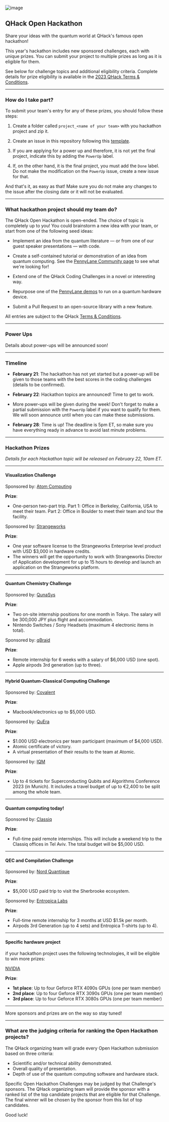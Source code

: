 ![image](img/qhack-banner.png)

## QHack Open Hackathon

Share your ideas with the quantum world at QHack's famous open hackathon!

This year's hackathon includes new sponsored challenges, each with unique prizes. You can submit your project to multiple prizes as long as it is eligible for them.

See below for challenge topics and additional eligibility criteria. Complete details for prize eligibility is available in the [2023 QHack Terms & Conditions](https://qhack.ai/terms-and-conditions/).

---


### How do I take part?


To submit your team's entry for any of these prizes, you should follow these steps:

1. Create a folder called `project_<name of your team>` with you hackathon project and zip it.


2. Create an issue in this repository following this [template](https://github.com/XanaduAI/QHack2023/issues/4).


3. If you are applying for a power up and therefore, it is not yet the final project, indicate this by adding the `PowerUp` label.


4. If, on the other hand, it is the final project, you must add the `Done` label. Do not make the modification on the `PowerUp` issue, create a new issue for that.

And that's it, as easy as that! 
Make sure you do not make any changes to the issue after the closing date or it will not be evaluated. 


---



### What hackathon project should my team do?

The QHack Open Hackathon is open-ended. The choice of topic is completely up to you! 
You could brainstorm a new idea with your team, or start from one of the following seed ideas:

- Implement an idea from the quantum literature — or from one of our guest speaker presentations — with code.


- Create a self-contained tutorial or demonstration of an idea from quantum computing. See the [PennyLane Community page](https://pennylane.ai/qml/demos_community.html) to see what we're looking for!


- Extend one of the QHack Coding Challenges in a novel or interesting way.


- Repurpose one of the [PennyLane demos](https://pennylane.ai/qml/demonstrations.html) to run on a quantum hardware device.


- Submit a Pull Request to an open-source library with a new feature.

All entries are subject to the QHack [Terms & Conditions](https://qhack.ai/terms-and-conditions/).

---


### Power Ups

Details about power-ups will be announced soon!

---

### Timeline

- **February 21**: The hackathon has not yet started but a power-up will be given to those teams with the best scores in the coding challenges (details to be confirmed).


- **February 22**: Hackathon topics are announced! Time to get to work.


- More power-ups will be given during the week! Don't forget to make a partial submission with the `PowerUp` label if you want to qualify for them. We will soon announce until when you can make these submissions.


- **February 28**: Time is up! The deadline is 5pm ET, so make sure you have everything ready in advance to avoid last minute problems.
---
### Hackathon Prizes

_Details for each Hackathon topic will be released on February 22, 10am ET._

---
#### Visualization Challenge

Sponsored by:
[Atom Computing](https://atom-computing.com)

**Prize**:
-   One-person two-part trip. Part 1: Office in Berkeley, California, USA to meet their  team. Part 2: Office in Boulder to meet their team and tour the facility.

Sponsored by:
[Strangeworks](https://strangeworks.com)

**Prize**:
- One year software license to the Strangeworks Enterprise level product with USD $3,000 in hardware credits.
- The winners will get the opportunity to work with Strangeworks Director of Application development for up to 15 hours to develop and launch an application on the Strangeworks platform.



---

#### Quantum Chemistry Challenge



Sponsored by:
[QunaSys](https://qunasys.com/en/)

**Prize**:
- Two on-site internship positions for one month in Tokyo. The salary will be 300,000 JPY plus flight and accommodation.
- Nintendo Switches / Sony Headsets (maximum 4 electronic items in total).

Sponsored by:
[qBraid](https://qbraid.com)

**Prize**:
- Remote internship for 6 weeks with a salary of $6,000 USD (one spot).
- Apple airpods 3rd generation (up to three).



---


#### Hybrid Quantum-Classical Computing Challenge


Sponsored by:
[Covalent](https://www.covalent.xyz/)

**Prize**:
- Macbook/electronics up to $5,000 USD.

Sponsored by:
[QuEra](https://www.quera.com)

**Prize**:
- $1.000 USD electronics per team participant (maximum of $4,000 USD).
- Atomic certificate of victory.
- A virtual presentation of their results to the team at Atomic.

Sponsored by:
[IQM](https://www.meetiqm.com)

**Prize**:
- Up to 4 tickets for Superconducting Qubits and Algorithms Conference 2023 (in Munich). It includes a travel budget of up to €2,400 to be split among the whole team.


---

#### Quantum computing today!

Sponsored by:
[Classiq](https://www.classiq.io)

**Prize**:
- Full-time paid remote internships. This will include a weekend trip to the Classiq offices in Tel Aviv. The total budget will be $5,000 USD.




---

#### QEC and Compilation Challenge

Sponsored by:
[Nord Quantique](https://www.nordquantique.ca)

**Prize**:
- $5,000 USD paid trip to visit the Sherbrooke ecosystem.

Sponsored by:
[Entropica Labs](https://www.entropicalabs.com)

**Prize**:
- Full-time remote internship for 3 months at USD $1.5k per month.
- Airpods 3rd Generation (up to 4 sets) and Entropica T-shirts (up to 4).





---

#### Specific hardware project

if your hackathon project uses the following technologies, it will be eligible to win more prizes:

[NVIDIA](https://www.nvidia.com)

**Prize**:
- **1st place**:  Up to four Geforce RTX 4090s GPUs (one per team member)
- **2nd place**:  Up to four Geforce RTX 3090s GPUs (one per team member)
- **3rd place**:  Up to four Geforce RTX 3080s GPUs (one per team member)

---
More sponsors and prizes are on the way so stay tuned!

---



### What are the judging criteria for ranking the Open Hackathon projects?

The QHack organizing team will grade every Open Hackathon submission based on three criteria:

- Scientific and/or technical ability demonstrated.
- Overall quality of presentation.
- Depth of use of the quantum computing software and hardware stack.

Specific Open Hackathon Challenges may be judged by that Challenge's sponsors. The QHack organizing team will provide the sponsor with a ranked list of the top candidate projects that are eligible for that Challenge. The final winner will be chosen by the sponsor from this list of top candidates.

Good luck!
